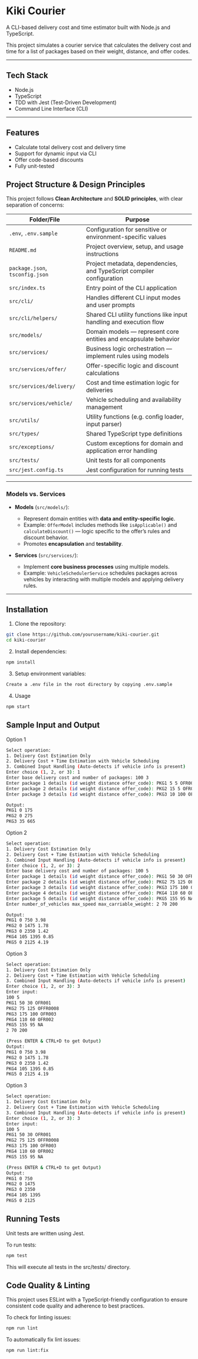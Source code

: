 # Kiki Courier 

A CLI-based delivery cost and time estimator built with Node.js and TypeScript.

This project simulates a courier service that calculates the delivery cost and time for a list of packages based on their weight, distance, and offer codes.

---

## Tech Stack

- Node.js
- TypeScript
- TDD with Jest (Test-Driven Development)
- Command Line Interface (CLI)

---

## Features

- Calculate total delivery cost and delivery time
- Support for dynamic input via CLI
- Offer code-based discounts
- Fully unit-tested


## Project Structure & Design Principles

This project follows **Clean Architecture** and **SOLID principles**, with clear separation of concerns:

| Folder/File                    | Purpose                                                                 |
|-------------------------------|-------------------------------------------------------------------------|
| `.env`, `.env.sample`         | Configuration for sensitive or environment-specific values              |
| `README.md`                   | Project overview, setup, and usage instructions                         |
| `package.json`, `tsconfig.json` | Project metadata, dependencies, and TypeScript compiler configuration  |
| `src/index.ts`                | Entry point of the CLI application                                      |
| `src/cli/`                    | Handles different CLI input modes and user prompts                      |
| `src/cli/helpers/`            | Shared CLI utility functions like input handling and execution flow     |
| `src/models/`                 | Domain models — represent core entities and encapsulate behavior        |
| `src/services/`              | Business logic orchestration — implement rules using models             |
| `src/services/offer/`         | Offer-specific logic and discount calculations                          |
| `src/services/delivery/`      | Cost and time estimation logic for deliveries                           |
| `src/services/vehicle/`       | Vehicle scheduling and availability management                          |
| `src/utils/`                  | Utility functions (e.g. config loader, input parser)                    |
| `src/types/`                  | Shared TypeScript type definitions                                      |
| `src/exceptions/`            | Custom exceptions for domain and application error handling             |
| `src/tests/`                  | Unit tests for all components                                           |
| `src/jest.config.ts`          | Jest configuration for running tests                                   |

---

### Models vs. Services

- **Models** (`src/models/`):
  - Represent domain entities with **data and entity-specific logic**.
  - Example: `OfferModel` includes methods like `isApplicable()` and `calculateDiscount()` — logic specific to the offer’s rules and discount behavior.
  - Promotes **encapsulation** and **testability**.

- **Services** (`src/services/`):
  - Implement **core business processes** using multiple models.
  - Example: `VehicleSchedulerService` schedules packages across vehicles by interacting with multiple models and applying delivery rules.

---

## Installation

1. Clone the repository:

```bash
git clone https://github.com/yourusername/kiki-courier.git
cd kiki-courier
```

2. Install dependencies:
```bash
npm install
```

3. Setup environment variables:
```bash
Create a .env file in the root directory by copying .env.sample
```

4. Usage
```bash
npm start
```

## Sample Input and Output

Option 1
```bash
Select operation:
1. Delivery Cost Estimation Only
2. Delivery Cost + Time Estimation with Vehicle Scheduling
3. Combined Input Handling (Auto-detects if vehicle info is present)
Enter choice (1, 2, or 3): 1
Enter base delivery cost and number of packages: 100 3
Enter package 1 details (id weight distance offer_code): PKG1 5 5 OFR001
Enter package 2 details (id weight distance offer_code): PKG2 15 5 OFR002
Enter package 3 details (id weight distance offer_code): PKG3 10 100 OFR003

Output:
PKG1 0 175
PKG2 0 275
PKG3 35 665
```
Option 2
```bash
Select operation:
1. Delivery Cost Estimation Only
2. Delivery Cost + Time Estimation with Vehicle Scheduling
3. Combined Input Handling (Auto-detects if vehicle info is present)
Enter choice (1, 2, or 3): 2
Enter base delivery cost and number of packages: 100 5
Enter package 1 details (id weight distance offer_code): PKG1 50 30 OFR001
Enter package 2 details (id weight distance offer_code): PKG2 75 125 OFR0008
Enter package 3 details (id weight distance offer_code): PKG3 175 100 OFR003
Enter package 4 details (id weight distance offer_code): PKG4 110 60 OFR002
Enter package 5 details (id weight distance offer_code): PKG5 155 95 NA
Enter number_of_vehicles max_speed max_carriable_weight: 2 70 200

Output:
PKG1 0 750 3.98
PKG2 0 1475 1.78
PKG3 0 2350 1.42
PKG4 105 1395 0.85
PKG5 0 2125 4.19
```
Option 3
```bash
Select operation:
1. Delivery Cost Estimation Only
2. Delivery Cost + Time Estimation with Vehicle Scheduling
3. Combined Input Handling (Auto-detects if vehicle info is present)
Enter choice (1, 2, or 3): 3
Enter input:
100 5
PKG1 50 30 OFR001
PKG2 75 125 OFFR0008
PKG3 175 100 OFR003
PKG4 110 60 OFR002
PKG5 155 95 NA
2 70 200

(Press ENTER & CTRL+D to get Output)
Output:
PKG1 0 750 3.98
PKG2 0 1475 1.78
PKG3 0 2350 1.42
PKG4 105 1395 0.85
PKG5 0 2125 4.19
```
Option 3
```bash
Select operation:
1. Delivery Cost Estimation Only
2. Delivery Cost + Time Estimation with Vehicle Scheduling
3. Combined Input Handling (Auto-detects if vehicle info is present)
Enter choice (1, 2, or 3): 3
Enter input:
100 5
PKG1 50 30 OFR001
PKG2 75 125 OFFR0008
PKG3 175 100 OFR003
PKG4 110 60 OFR002
PKG5 155 95 NA

(Press ENTER & CTRL+D to get Output)
Output:
PKG1 0 750
PKG2 0 1475
PKG3 0 2350
PKG4 105 1395
PKG5 0 2125
```
## Running Tests

Unit tests are written using Jest.

To run tests:

```bash
npm test
```
This will execute all tests in the src/tests/ directory.

## Code Quality & Linting

This project uses ESLint with a TypeScript-friendly configuration to ensure consistent code quality and adherence to best practices.

To check for linting issues:

```bash
npm run lint
```

To automatically fix lint issues:

```bash
npm run lint:fix
```
